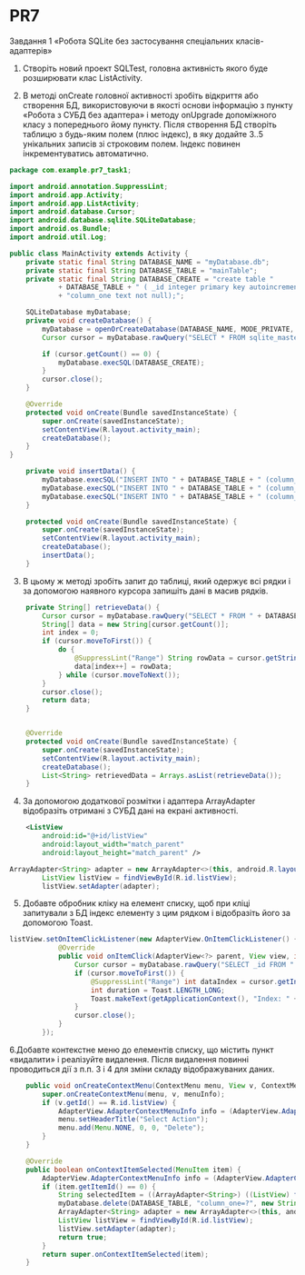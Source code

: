 # PR7

Завдання 1 «Робота SQLite без застосування спеціальних класів-
адаптерів»

1. Створіть новий проект SQLTest, головна активність якого буде розширювати клас ListActivity.

2. В методі onCreate головної активності зробіть відкриття або
створення БД, використовуючи в якості основи інформацію з пункту «Робота
з СУБД без адаптера» і методу onUpgrade допоміжного класу з попереднього
йому пункту. Після створення БД створіть таблицю з будь-яким полем (плюс
індекс), в яку додайте 3..5 унікальних записів зі строковим полем. Індекс
повинен інкрементуватись автоматично.

```java
package com.example.pr7_task1;

import android.annotation.SuppressLint;
import android.app.Activity;
import android.app.ListActivity;
import android.database.Cursor;
import android.database.sqlite.SQLiteDatabase;
import android.os.Bundle;
import android.util.Log;

public class MainActivity extends Activity {
    private static final String DATABASE_NAME = "myDatabase.db";
    private static final String DATABASE_TABLE = "mainTable";
    private static final String DATABASE_CREATE = "create table "
            + DATABASE_TABLE + " ( _id integer primary key autoincrement,"
            + "column_one text not null);";

    SQLiteDatabase myDatabase;
    private void createDatabase() {
        myDatabase = openOrCreateDatabase(DATABASE_NAME, MODE_PRIVATE, null);
        Cursor cursor = myDatabase.rawQuery("SELECT * FROM sqlite_master WHERE type='table' AND name=?", new String[]{DATABASE_TABLE});

        if (cursor.getCount() == 0) {
            myDatabase.execSQL(DATABASE_CREATE);
        }
        cursor.close();
    }

    @Override
    protected void onCreate(Bundle savedInstanceState) {
        super.onCreate(savedInstanceState);
        setContentView(R.layout.activity_main);
        createDatabase();
    }
}
```

```java
    private void insertData() {
        myDatabase.execSQL("INSERT INTO " + DATABASE_TABLE + " (column_one) VALUES ('This is first value');");
        myDatabase.execSQL("INSERT INTO " + DATABASE_TABLE + " (column_one) VALUES ('This is second value');");
        myDatabase.execSQL("INSERT INTO " + DATABASE_TABLE + " (column_one) VALUES ('This is third value');");
    }

    protected void onCreate(Bundle savedInstanceState) {
        super.onCreate(savedInstanceState);
        setContentView(R.layout.activity_main);
        createDatabase();
        insertData();
    }
```

3. В цьому ж методі зробіть запит до таблиці, який одержує всі рядки і за допомогою наявного курсора запишіть дані в масив рядків.

```java
    private String[] retrieveData() {
        Cursor cursor = myDatabase.rawQuery("SELECT * FROM " + DATABASE_TABLE, null);
        String[] data = new String[cursor.getCount()];
        int index = 0;
        if (cursor.moveToFirst()) {
            do {
                @SuppressLint("Range") String rowData = cursor.getString(cursor.getColumnIndex("column_one"));
                data[index++] = rowData;
            } while (cursor.moveToNext());
        }
        cursor.close();
        return data;
    }


    @Override
    protected void onCreate(Bundle savedInstanceState) {
        super.onCreate(savedInstanceState);
        setContentView(R.layout.activity_main);
        createDatabase();
        List<String> retrievedData = Arrays.asList(retrieveData());
    }
```

4. За допомогою додаткової розмітки і адаптера ArrayAdapter
відобразіть отримані з СУБД дані на екрані активності.

```xml
    <ListView
        android:id="@+id/listView"
        android:layout_width="match_parent"
        android:layout_height="match_parent" />
```

```java
ArrayAdapter<String> adapter = new ArrayAdapter<>(this, android.R.layout.simple_list_item_1, retrievedData);
        ListView listView = findViewById(R.id.listView);
        listView.setAdapter(adapter);
```

5. Добавте обробник кліку на елемент списку, щоб при кліці
запитували з БД індекс елементу з цим рядком і відобразіть його за допомогою Toast.

```java
listView.setOnItemClickListener(new AdapterView.OnItemClickListener() {
            @Override
            public void onItemClick(AdapterView<?> parent, View view, int position, long id) {
                Cursor cursor = myDatabase.rawQuery("SELECT _id FROM " + DATABASE_TABLE + " WHERE column_one = ?", new String[]{retrievedData.get(position)});
                if (cursor.moveToFirst()) {
                    @SuppressLint("Range") int dataIndex = cursor.getInt(cursor.getColumnIndex("_id"));
                    int duration = Toast.LENGTH_LONG;
                    Toast.makeText(getApplicationContext(), "Index: " + dataIndex, duration).show();
                }
                cursor.close();
            }
        });
```

6.Добавте контекстне меню до елементів списку, що містить пункт «видалити» і реалізуйте видалення. Після видалення повинні проводиться дії з п.п. 3 і 4 для зміни складу відображуваних даних.

```java
    public void onCreateContextMenu(ContextMenu menu, View v, ContextMenu.ContextMenuInfo menuInfo) {
        super.onCreateContextMenu(menu, v, menuInfo);
        if (v.getId() == R.id.listView) {
            AdapterView.AdapterContextMenuInfo info = (AdapterView.AdapterContextMenuInfo) menuInfo;
            menu.setHeaderTitle("Select Action");
            menu.add(Menu.NONE, 0, 0, "Delete");
        }
    }

    @Override
    public boolean onContextItemSelected(MenuItem item) {
        AdapterView.AdapterContextMenuInfo info = (AdapterView.AdapterContextMenuInfo) item.getMenuInfo();
        if (item.getItemId() == 0) {
            String selectedItem = ((ArrayAdapter<String>) ((ListView) findViewById(R.id.listView)).getAdapter()).getItem(info.position);
            myDatabase.delete(DATABASE_TABLE, "column_one=?", new String[]{selectedItem});
            ArrayAdapter<String> adapter = new ArrayAdapter<>(this, android.R.layout.simple_list_item_1, Arrays.asList(retrieveData()));
            ListView listView = findViewById(R.id.listView);
            listView.setAdapter(adapter);
            return true;
        }
        return super.onContextItemSelected(item);
    }
```
